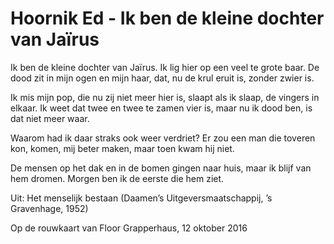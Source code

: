 # Hoornik Ed - Ik ben de kleine dochter van Jaïrus
Ik ben de kleine dochter van Jaïrus.
Ik lig hier op een veel te grote baar.
De dood zit in mijn ogen en mijn haar,
dat, nu de krul eruit is, zonder zwier is.
  
Ik mis mijn pop, die nu zij niet meer hier is,
slaapt als ik slaap, de vingers in elkaar.
Ik weet dat twee en twee te zamen vier is,
maar nu ik dood ben, is dat niet meer waar.
  
Waarom had ik daar straks ook weer verdriet?
Er zou een man die toveren kon, komen,
mij beter maken, maar toen kwam hij niet.
  
De mensen op het dak en in de bomen
gingen naar huis, maar ik blijf van hem dromen.
Morgen ben ik de eerste die hem ziet.

Uit: Het menselijk bestaan (Daamen’s Uitgeversmaatschappij, ’s Gravenhage, 1952)
  
Op de rouwkaart van Floor Grapperhaus, 12 oktober 2016
